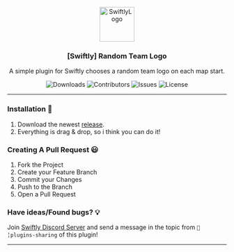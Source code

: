 <p align="center">
  <a href="https://github.com/swiftly-solution/random-team-logo">
    <img src="https://cdn.swiftlycs2.net/swiftly-logo.png" alt="SwiftlyLogo" width="80" height="80">
  </a>

  <h3 align="center">[Swiftly] Random Team Logo</h3>

  <p align="center">
    A simple plugin for Swiftly chooses a random team logo on each map start.
    <br/>
  </p>
</p>

<p align="center">
  <img src="https://img.shields.io/github/downloads/swiftly-solution/random-team-logo/total" alt="Downloads"> 
  <img src="https://img.shields.io/github/contributors/swiftly-solution/random-team-logo?color=dark-green" alt="Contributors">
  <img src="https://img.shields.io/github/issues/swiftly-solution/random-team-logo" alt="Issues">
  <img src="https://img.shields.io/github/license/swiftly-solution/random-team-logo" alt="License">
</p>

---

### Installation 👀

1. Download the newest [release](https://github.com/swiftly-solution/random-team-logo/releases).
2. Everything is drag & drop, so i think you can do it!

### Creating A Pull Request 😃

1. Fork the Project
2. Create your Feature Branch
3. Commit your Changes
4. Push to the Branch
5. Open a Pull Request

### Have ideas/Found bugs? 💡

Join [Swiftly Discord Server](https://swiftlycs2.net/discord) and send a message in the topic from `📕╎plugins-sharing` of this plugin!

---

